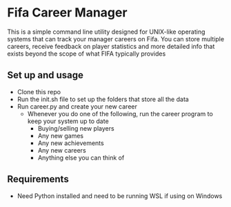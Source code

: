 # Fifa Career Manager

This is a simple command line utility designed for UNIX-like operating systems that can track your manager careers
on Fifa. You can store multiple careers, receive feedback on player statistics and more detailed info that exists
beyond the scope of what FIFA typically provides

## Set up and usage

  - Clone this repo
  - Run the init.sh file to set up the folders that store all the data
  - Run career.py and create your new career
    - Whenever you do one of the following, run the career program to keep your system up to date
      - Buying/selling new players
      - Any new games
      - Any new achievements
      - Any new careers
      - Anything else you can think of

## Requirements

  - Need Python installed and need to be running WSL if using on Windows
